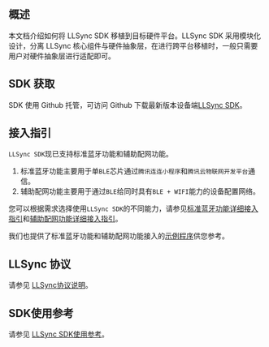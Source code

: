 ## 概述

本文档介绍如何将 LLSync SDK 移植到目标硬件平台。LLSync SDK 采用模块化设计，分离 LLSync 核心组件与硬件抽象层，在进行跨平台移植时，一般只需要用户对硬件抽象层进行适配即可。

## SDK 获取

SDK 使用 Github 托管，可访问 Github 下载最新版本设备端[LLSync SDK](https://github.com/tencentyun/qcloud-iot-explorer-BLE-sdk-embedded)。

## 接入指引

`LLSync SDK`现已支持标准蓝牙功能和辅助配网功能。

1. 标准蓝牙功能主要用于单`BLE`芯片通过`腾讯连连小程序`和`腾讯云物联网开发平台`通信。
2. 辅助配网功能主要用于通过`BLE`给同时具有`BLE + WIFI`能力的设备配置网络。

您可以根据需求选择使用`LLSync SDK`的不同能力，请参见[标准蓝牙功能详细接入指引](https://github.com/tencentyun/qcloud-iot-explorer-BLE-sdk-embedded/blob/master/docs/LLSync%20SDK%E6%A0%87%E5%87%86%E8%93%9D%E7%89%99%E5%8A%9F%E8%83%BD%E6%8E%A5%E5%85%A5%E6%8C%87%E5%BC%95.md)和[辅助配网功能详细接入指引](https://github.com/tencentyun/qcloud-iot-explorer-BLE-sdk-embedded/blob/master/docs/LLSync%20SDK%E8%BE%85%E5%8A%A9%E9%85%8D%E7%BD%91%E5%8A%9F%E8%83%BD%E6%8E%A5%E5%85%A5%E6%8C%87%E5%BC%95.md)。

我们也提供了标准蓝牙功能和辅助配网功能接入的[示例程序](https://github.com/tencentyun/qcloud-iot-explorer-BLE-sdk-embedded-demo)供您参考。

## LLSync 协议

请参见 [LLSync协议说明](https://github.com/tencentyun/qcloud-iot-explorer-BLE-sdk-embedded/blob/master/docs/LLSync%E8%93%9D%E7%89%99%E8%AE%BE%E5%A4%87%E6%8E%A5%E5%85%A5%E5%8D%8F%E8%AE%AE.pdf)。

## SDK使用参考

请参见 [LLSync SDK使用参考](https://git.code.oa.com/qcloud-iot-terminal/iot-document/blob/master/物联网/物联网开发平台/设备开发指南/蓝牙设备开发/LLSync%20SDK使用参考.md)。


